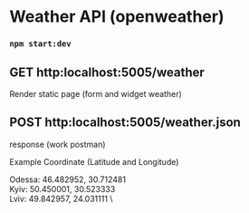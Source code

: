 # Weather API (openweather)

### `npm start:dev`

## GET http:localhost:5005/weather
Render static page (form and widget weather)

## POST http:localhost:5005/weather.json
response (work postman)

Example Coordinate (Latitude and Longitude)

Odessa: 46.482952, 30.712481 \
Kyiv: 50.450001, 30.523333 \
Lviv: 49.842957, 24.031111 \